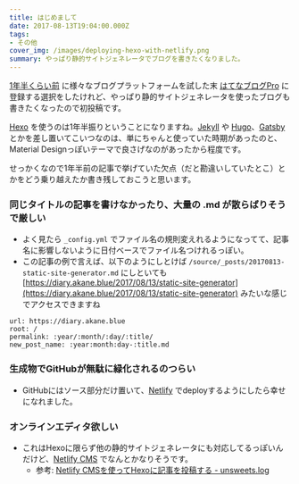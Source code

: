 ```yaml
---
title: はじめまして
date: 2017-08-13T19:04:00.000Z
tags:
- その他
cover_img: /images/deploying-hexo-with-netlify.png
summary: やっぱり静的サイトジェネレータでブログを書きたくなりました。
---
```


[1年半くらい前](http://dev.maud.io/entry/2016/03/15/hatenablog) に様々なブログプラットフォームを試した末 [はてなブログPro](http://hatenablog.com/guide/pro) に登録する選択をしたけれど、やっぱり静的サイトジェネレータを使ったブログも書きたくなったので初投稿です。

[Hexo](https://hexo.io/) を使うのは1年半振りということになりますね。[Jekyll](https://jekyllrb.com/) や [Hugo](https://gohugo.io/)、[Gatsby](https://www.gatsbyjs.org/) とかを差し置いてこいつなのは、単にちゃんと使っていた時期があったのと、Material Designっぽいテーマで良さげなのがあったから程度です。

せっかくなので1年半前の記事で挙げていた欠点（だと勘違いしていたとこ）とかをどう乗り越えたか書き残しておこうと思います。

### 同じタイトルの記事を書けなかったり、大量の .md が散らばりそうで厳しい

* よく見たら `_config.yml` でファイル名の規則変えれるようになってて、記事名に影響しないように日付ベースでファイル名つけれるっぽい。
* この記事の例で言えば、以下のようにしとけば `/source/_posts/20170813-static-site-generator.md` にしといても [https://diary.akane.blue/2017/08/13/static-site-generator](https://diary.akane.blue/2017/08/13/static-site-generator) みたいな感じでアクセスできますね

```
url: https://diary.akane.blue
root: /
permalink: :year/:month/:day/:title/
new_post_name: :year:month:day-:title.md
```

### 生成物でGitHubが無駄に緑化されるのつらい

* GitHubにはソース部分だけ置いて、[Netlify](https://www.netlify.com/) でdeployするようにしたら幸せになれました。

### オンラインエディタ欲しい

* これはHexoに限らず他の静的サイトジェネレータにも対応してるっぽいんだけど、[Netlify CMS](https://www.netlifycms.org/) でなんとかなりそうです。
  * 参考: [Netlify CMSを使ってHexoに記事を投稿する - unsweets.log](https://blog.unsweets.net/2017/03/write-blog-with-netlify-cms.html)
